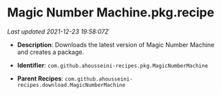 # Magic Number Machine.pkg.recipe

_Last updated 2021-12-23 19:58:07Z_

- **Description**: Downloads the latest version of Magic Number Machine and creates a package.

- **Identifier**: `com.github.ahousseini-recipes.pkg.MagicNumberMachine`

- **Parent Recipes**: `com.github.ahousseini-recipes.download.MagicNumberMachine`